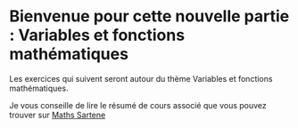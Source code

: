# Bienvenue pour cette nouvelle partie : Variables et fonctions mathématiques

Les exercices qui suivent seront autour du thème Variables et fonctions mathématiques.

Je vous conseille de lire le résumé de cours associé que vous pouvez trouver sur [Maths Sartene](https://sites.google.com/site/mathssartene/formation-python/variables-et-fonctions-mathmatiques)

